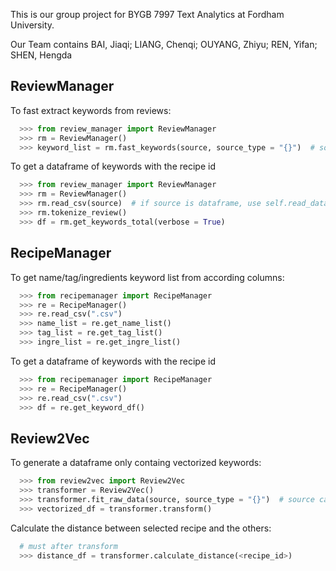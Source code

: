 This is our group project for BYGB 7997 Text Analytics at Fordham University. 

Our Team contains BAI, Jiaqi; LIANG, Chenqi; OUYANG, Zhiyu; REN, Yifan; SHEN, Hengda

ReviewManager
-------
To fast extract keywords from reviews:
```python
  >>> from review_manager import ReviewManager
  >>> rm = ReviewManager()
  >>> keyword_list = rm.fast_keywords(source, source_type = "{}")  # source can be a csv file or a dataframe
  ```
To get a dataframe of keywords with the recipe id
```python
  >>> from review_manager import ReviewManager
  >>> rm = ReviewManager()
  >>> rm.read_csv(source)  # if source is dataframe, use self.read_dataframe
  >>> rm.tokenize_review()
  >>> df = rm.get_keywords_total(verbose = True)
  ```
RecipeManager
-------
To get name/tag/ingredients keyword list from according columns:
```python
  >>> from recipemanager import RecipeManager
  >>> re = RecipeManager()
  >>> re.read_csv(".csv")
  >>> name_list = re.get_name_list()
  >>> tag_list = re.get_tag_list()
  >>> ingre_list = re.get_ingre_list()
  ```
To get a dataframe of keywords with the recipe id
```python
  >>> from recipemanager import RecipeManager
  >>> re = RecipeManager()
  >>> re.read_csv(".csv")
  >>> df = re.get_keyword_df()
  ```
  
Review2Vec
-------
To generate a dataframe only containg vectorized keywords:
```python
  >>> from review2vec import Review2Vec
  >>> transformer = Review2Vec()
  >>> transformer.fit_raw_data(source, source_type = "{}")  # source can be a csv file or a dataframe
  >>> vectorized_df = transformer.transform()
  ```
Calculate the distance between selected recipe and the others:
```python
  # must after transform
  >>> distance_df = transformer.calculate_distance(<recipe_id>)
  ```

